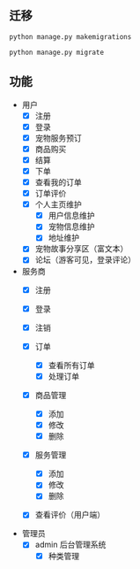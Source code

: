 

## 迁移

```shell
python manage.py makemigrations

python manage.py migrate
```

## 功能

- 用户
  - [x] 注册
  - [x] 登录
  - [x] 宠物服务预订
  - [x] 商品购买
  - [x] 结算  
  - [x] 下单
  - [x] 查看我的订单
  - [x] 订单评价
  - [x] 个人主页维护
    - [x] 用户信息维护
    - [x] 宠物信息维护
    - [x] 地址维护
  - [x] 宠物故事分享区（富文本）
  - [x] 论坛（游客可见，登录评论）

- 服务商
  - [x] 注册
  - [x] 登录
  - [x] 注销
  - [x] 订单
    - [x] 查看所有订单
    - [x] 处理订单
  - [x] 商品管理
    - [x] 添加
    - [x] 修改
    - [x] 删除
  - [x] 服务管理
    - [x] 添加
    - [x] 修改
    - [x] 删除
  - [x] 查看评价（用户端）


- 管理员
  - [x] admin 后台管理系统
    - [x] 种类管理
